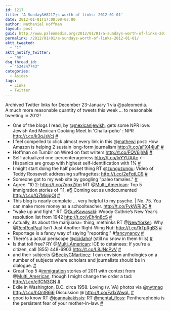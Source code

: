 ```yaml
---
id: 1217
title: 'A Sunday&#8217;s worth of links: 2012-01-01'
date: 2012-01-01T17:00:00-07:00
author: Nathaniel Hoffman
layout: post
guid: http://www.paleomedia.org/2012/01/01/a-sundays-worth-of-links-2012-01-01/
permalink: /2012/01/01/a-sundays-worth-of-links-2012-01-01/
aktt_tweeted:
  - "1"
aktt_notify_twitter:
  - 'no'
dsq_thread_id:
  - "534247743"
categories:
  - Asides
tags:
  - Links
  - Twitter
---
```

Archived Twitter links for December 23-January 1 via @paleomedia.  
A much more reasonable quantity of tweets this week &#8230; to reasonable tweeting in 2012!<!--more-->

<ul class="aktt_tweet_digest">
  <li>
    One of the blogs I read, by @<a href="http://twitter.com/mexicanjewish" class="aktt_username">mexicanjewish</a>, gets some NPR love: Jewish And Mexican Cooking Meet In 'Challa-peño' : NPR <a href="http://t.co/k3qJsVcj" rel="nofollow">http://t.co/k3qJsVcj</a> <a href="http://twitter.com/paleomedia/statuses/150997017303322624" class="aktt_tweet_time">#</a>
  </li>
  <li>
    I feel compelled to click almost every link in this @<a href="http://twitter.com/mathewi" class="aktt_username">mathewi</a> post: How Amazon is helping 2 sustain long-form journalism <a href="http://t.co/aFX44juF" rel="nofollow">http://t.co/aFX44juF</a> <a href="http://twitter.com/paleomedia/statuses/151001434534592512" class="aktt_tweet_time">#</a>
  </li>
  <li>
    Hoffman on Tumblr on Wired on fast writers <a href="http://t.co/FQV6jhMi" rel="nofollow">http://t.co/FQV6jhMi</a> <a href="http://twitter.com/paleomedia/statuses/151073492538896387" class="aktt_tweet_time">#</a>
  </li>
  <li>
    Self-actualized one-percenterageness <a href="http://t.co/lvYYUAAc" rel="nofollow">http://t.co/lvYYUAAc</a> <— Hispanics are group with highest self-identification with 1% <a href="http://twitter.com/paleomedia/statuses/151078725893619713" class="aktt_tweet_time">#</a>
  </li>
  <li>
    I might start doing the half pocket thing RT @<a href="http://twitter.com/zunguzungu" class="aktt_username">zunguzungu</a>: Video of Teddy Roosevelt addressing suffragettes: <a href="http://t.co/2eFqtLC9" rel="nofollow">http://t.co/2eFqtLC9</a> <a href="http://twitter.com/paleomedia/statuses/151319980586172416" class="aktt_tweet_time">#</a>
  </li>
  <li>
    Someone got to my web site by googling "paleo tamales." <a href="http://twitter.com/paleomedia/statuses/151344065336713218" class="aktt_tweet_time">#</a>
  </li>
  <li>
    Agree. '10 2: <a href="http://t.co/7qpxZitm" rel="nofollow">http://t.co/7qpxZitm</a> MT @<a href="http://twitter.com/Multi_American" class="aktt_username">Multi_American</a>: Top 5 immigration stories of '11, #<a href="http://search.twitter.com/search?q=%235" class="aktt_hashtag">5</a> Coming out as undocumented <a href="http://t.co/Q7MqjqOl" rel="nofollow">http://t.co/Q7MqjqOl</a> <a href="http://twitter.com/paleomedia/statuses/151422360912789504" class="aktt_tweet_time">#</a>
  </li>
  <li>
    This blog is nearly complete &#8230; very helpful to my psyche. | No. 75. You can make more money as a schoolteacher. <a href="http://t.co/FykWRj3C" rel="nofollow">http://t.co/FykWRj3C</a> <a href="http://twitter.com/paleomedia/statuses/151439225621975040" class="aktt_tweet_time">#</a>
  </li>
  <li>
    "wake up and fight." RT @<a href="http://twitter.com/GuyKawasaki" class="aktt_username">GuyKawasaki</a>: Woody Guthrie’s New Year’s resolution list from 1942 <a href="http://t.co/vEh4n8cS" rel="nofollow">http://t.co/vEh4n8cS</a> <a href="http://twitter.com/paleomedia/statuses/152046519451791361" class="aktt_tweet_time">#</a>
  </li>
  <li>
    Actually, its about the marijuana+ thing, methinks RT @<a href="http://twitter.com/NewYorker" class="aktt_username">NewYorker</a>: Why @<a href="http://twitter.com/RepRonPaul" class="aktt_username">RepRonPaul</a> Isn’t Just Another Right-Wing Nut: <a href="http://t.co/1rTpRgB3" rel="nofollow">http://t.co/1rTpRgB3</a> <a href="http://twitter.com/paleomedia/statuses/152141292992856065" class="aktt_tweet_time">#</a>
  </li>
  <li>
    Reportage is a fancy way of saying "reporting." #<a href="http://search.twitter.com/search?q=%23fancynancy" class="aktt_hashtag">fancynancy</a> <a href="http://twitter.com/paleomedia/statuses/152271167061901312" class="aktt_tweet_time">#</a>
  </li>
  <li>
    There's a actual periscope @<a href="http://twitter.com/dcidaho" class="aktt_username">dcidaho</a>! (still no snow in them hills) <a href="http://twitter.com/paleomedia/statuses/152444324683071489" class="aktt_tweet_time">#</a>
  </li>
  <li>
    Is that toll free? RY @<a href="http://twitter.com/Multi_American" class="aktt_username">Multi_American</a>: ICE to detainees: If you're a citizen, call (855) 448-6903 <a href="http://t.co/L8JNcPyV" rel="nofollow">http://t.co/L8JNcPyV</a> <a href="http://twitter.com/paleomedia/statuses/152470708709097472" class="aktt_tweet_time">#</a>
  </li>
  <li>
    and their subjects @<a href="http://twitter.com/BeckyGMartinez" class="aktt_username">BeckyGMartinez</a>: I can envision anthologies on a number of subjects where scholars and journalists should be in dialogue. <a href="http://twitter.com/paleomedia/statuses/152522091466461184" class="aktt_tweet_time">#</a>
  </li>
  <li>
    Great Top 5 #<a href="http://search.twitter.com/search?q=%23immigration" class="aktt_hashtag">immigration</a> stories of 2011 with context from @<a href="http://twitter.com/Multi_American" class="aktt_username">Multi_American</a>, though I might change the order a tad: <a href="http://t.co/clfCN3GN" rel="nofollow">http://t.co/clfCN3GN</a> <a href="http://twitter.com/paleomedia/statuses/152833082624442368" class="aktt_tweet_time">#</a>
  </li>
  <li>
    Exile in Washington, D.C. circa 1958. Loving (v. VA) photos via @<a href="http://twitter.com/nytmag" class="aktt_username">nytmag</a> <a href="http://t.co/hQntR6j6" rel="nofollow">http://t.co/hQntR6j6</a> Discussion @ <a href="http://t.co/Fa1xWwqL" rel="nofollow">http://t.co/Fa1xWwqL</a> <a href="http://twitter.com/paleomedia/statuses/153130473697181697" class="aktt_tweet_time">#</a>
  </li>
  <li>
    good to know RT @<a href="http://twitter.com/joannakakissis" class="aktt_username">joannakakissis</a>: RT @<a href="http://twitter.com/mental_floss" class="aktt_username">mental_floss</a>: Pentheraphobia is the persistent fear of your mother-in-law. <a href="http://twitter.com/paleomedia/statuses/153271405767704576" class="aktt_tweet_time">#</a>
  </li>
</ul>